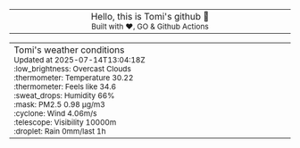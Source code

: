 
<div align="center">
<table>
<tbody>
<td align="center">
<img width="2000" height="0"><br>
Hello, this is Tomi's github 👋<br>
<sup>Built with ❤️, GO & Github Actions</sup><br>
<img width="2000" height="0">
</td>
</tbody>
</table>
</div>
<table>
<tbody>
<td align="left">
<img width="2000" height="0"><br>
Tomi's weather conditions<br>
<sup>Updated at 2025-07-14T13:04:18Z</sup><br>
<sup>:low_brightness: Overcast Clouds</sup><br>
<sup>:thermometer: Temperature 30.22 </sup><br>
<sup>:thermometer: Feels like 34.6</sup><br>
<sup>:sweat_drops: Humidity 66%</sup><br>
<sup>:mask: PM2.5 0.98 μg/m3</sup><br>
<sup>:cyclone: Wind 4.06m/s </sup><br>
<sup>:telescope: Visibility 10000m </sup><br>
<sup>:droplet: Rain 0mm/last 1h </sup><br>
<img width="2000" height="0">
</td>
<td align="left">
<img width="2000" height="0"><br>
<br>
<img width="2000" height="0">
</td>
</tbody>
</table>
</div>
    